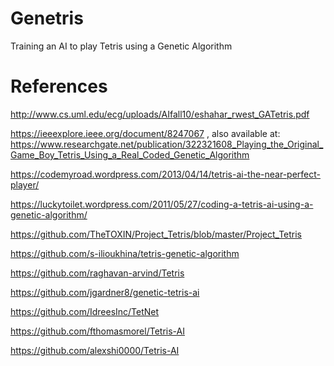 # Genetris
Training an AI to play Tetris using a Genetic Algorithm 


# References

http://www.cs.uml.edu/ecg/uploads/AIfall10/eshahar_rwest_GATetris.pdf

https://ieeexplore.ieee.org/document/8247067
 , also available at: https://www.researchgate.net/publication/322321608_Playing_the_Original_Game_Boy_Tetris_Using_a_Real_Coded_Genetic_Algorithm

https://codemyroad.wordpress.com/2013/04/14/tetris-ai-the-near-perfect-player/

https://luckytoilet.wordpress.com/2011/05/27/coding-a-tetris-ai-using-a-genetic-algorithm/

https://github.com/TheTOXIN/Project_Tetris/blob/master/Project_Tetris

https://github.com/s-ilioukhina/tetris-genetic-algorithm

https://github.com/raghavan-arvind/Tetris

https://github.com/jgardner8/genetic-tetris-ai

https://github.com/IdreesInc/TetNet

https://github.com/fthomasmorel/Tetris-AI

https://github.com/alexshi0000/Tetris-AI














